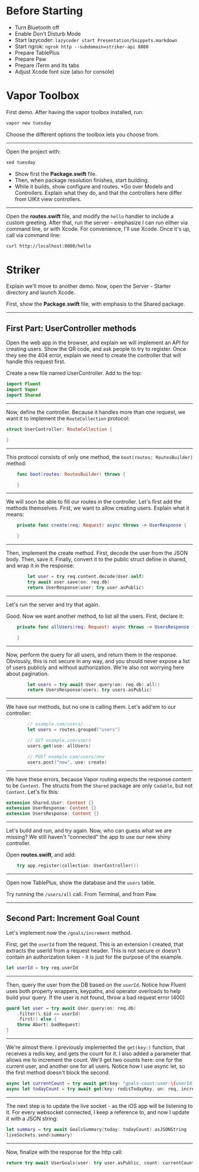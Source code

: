 # Before Starting

* Turn Bluetooth off
* Enable Don't Disturb Mode
* Start lazycoder: `lazycoder start Presentation/Snippets.markdown`
* Start ngrok: `ngrok http --subdomain=striker-api 8080`
* Prepare TablePlus
* Prepare Paw
* Prepare iTerm and its tabs
* Adjust Xcode font size (also for console)

# Vapor Toolbox

First demo. After having the vapor toolbox installed, run:

```sh
vapor new tuesday
```

Choose the different options the toolbox lets you choose from.

---

Open the project with:

```sh
xed tuesday
```

* Show first the **Package.swift** file.
* Then, when package resolution finishes, start building.
* While it builds, show configure and routes.
*Go over Models and Controllers. Explain what they do, and that the controllers here differ from UIKit view controllers.

---

Open the **routes.swift** file, and modify the `hello` handler to include a custom greeting.
After that, run the server - emphasize I can run either via command line, or with Xcode. For convenience, I'll use Xcode.
Once it's up, call via command line:

```sh
curl http://localhost:8080/hello
```

# Striker

Explain we'll move to another demo. Now, open the Server - Starter directory and launch Xcode.

First, show the **Package.swift** file, with emphasis to the Shared package.

---

## First Part: UserController methods

Open the web app in the browser, and explain we will implement an API for creating users. Show the QR code, and ask people to try to register. Once they see the 404 error, explain we need to create the controller that will handle this request first.

Create a new file named UserController. Add to the top:

```swift
import Fluent
import Vapor
import Shared
```

---

Now, define the controller. Because it handles more than one request, we want it to implement the `RouteCollection` protocol:

```swift
struct UserController: RouteCollection {

}
```

---

This protocol consists of only one method, the `boot(routes: RoutesBuilder)` method:

```swift
	func boot(routes: RoutesBuilder) throws {

	}
```

---

We will soon be able to fill our routes in the controller. Let's first add the methods themselves. First, we want to allow creating users. Explain what it means:

```swift
	private func create(req: Request) async throws -> UserResponse {

    }
```

---

Then, implement the create method. First, decode the user from the JSON body. Then, save it. Finally, convert it to the public struct define in shared, and wrap it in the response:

```swift
        let user = try req.content.decode(User.self)
		try await user.save(on: req.db)
		return UserResponse(user: try user.asPublic)
```

---

Let's run the server and try that again.

Good. Now we want another method, to list all the users. First, declare it:

```swift
    private func allUsers(req: Request) async throws -> UsersResponse {

    }
```

---

Now, perform the query for all users, and return them in the response. 
Obviously, this is not secure in any way, and you should never expose a list of users publicly and without authorization. We're also not worrying here about pagination.

```swift
    	let users = try await User.query(on: req.db).all()
    	return UsersResponse(users: try users.asPublic)
```

---

We have our methods, but no one is calling them. Let's add'em to our controller:

```swift
        // example.com/users/...
	    let users = routes.grouped("users")
```

```swift
		// GET example.com/users
		users.get(use: allUsers) 
```

```swift
		// POST example.com/users/new
		users.post("new", use: create) 
```

---

We have these errors, because Vapor routing expects the response content to be `Content`. The structs from the `Shared` package are only `Codable`, but not `Content`. Let's fix this:

```swift
extension Shared.User: Content {}
extension UserResponse: Content {}
extension UsersResponse: Content {}
```

---

Let's build and run, and try again. Now, who can guess what we are missing? We still haven't "connected" the app to use our new shiny controller.

Open **routes.swift**, and add:

```swift
    try app.register(collection: UserController())
```

---

Open now TablePlus, show the database and the `users` table.

Try running the `/users/all` call. From Terminal, and from Paw.

---

## Second Part: Increment Goal Count

Let's implement now the `/goals/increment` method. 

First, get the `userId` from the request. This is an extension I created, that extracts the userId from a request header. This is not secure or doesn't contain an authorization token - it is just for the purpose of the example.

```swift
let userId = try req.userId
```

---

Then, query the user from the DB based on the `userId`. Notice how Fluent uses both property wrappers, keypaths, and operator overloads to help build your query. If the user is not found, throw a bad request error (400)

```swift
guard let user = try await User.query(on: req.db)
	.filter(\.$id == userId)
	.first() else {
	throw Abort(.badRequest)
}
```

---

We're almost there. I previously implemented the `get(key:)` function, that receives a redis key, and gets the count for it. I also added a parameter that allows me to increment the count. We'll get two counts here: one for the current user, and another one for all users. Notice how I use async let, so the first method doesn't block the second.

```swift
async let currentCount = try await get(key: "goals-count:user:\(userId)", on: req, increment: true)
async let todayCount = try await get(key: redisTodayKey, on: req, increment: true)
```

---

The next step is to update the live socket - as the iOS app will be listening to it. For every websocket connected, I keep a reference to, and now I update it with a JSON string:

```swift
let summary = try await GoalsSummary(today: todayCount).asJSONString
liveSockets.send(summary)
```

---

Now, finalize with the response for the http call:

```swift
return try await UserGoals(user: try user.asPublic, count: currentCount)
```
